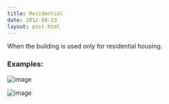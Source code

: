 ```yaml
---
title: Residential
date: 2012-08-23
layout: post.html
---
```

When the building is used only for residential housing.
### Examples:
![image](https://user-images.githubusercontent.com/19536044/58286331-227ff400-7d74-11e9-8351-7a50dd072f37.png)

![image](https://user-images.githubusercontent.com/19536044/58286340-2744a800-7d74-11e9-94c5-df9eff5a8b82.png)